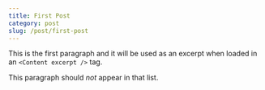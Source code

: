 ```yaml
---
title: First Post
category: post
slug: /post/first-post
---
```


This is the first paragraph and it will be used as an excerpt when loaded in an `<Content excerpt />` tag.

This paragraph should *not* appear in that list.
